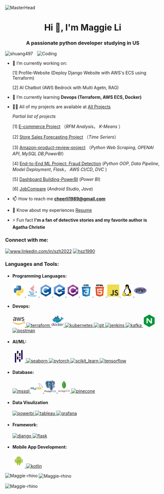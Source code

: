 ![MasterHead](https://i.pinimg.com/originals/0f/25/e4/0f25e4668c1c7740b5ed41835339d67f.gif)
<h1 align="center">Hi 👋, I'm Maggie Li</h1>
<h3 align="center">A passionate python developer studying in US</h3>
<img align="right" alt="Coding" width="400" src="https://camo.githubusercontent.com/e9f3346b3ffd50eb559a31eda475cf321e2ede3284f37ba8e92e57b6fbd7a1b4/68747470733a2f2f6d656469612e74656e6f722e636f6d2f53353962506b543070716341414141432f70726f6772616d6d696e672e676966">

<p align="left"> <img src="https://komarev.com/ghpvc/?username=shuang497&label=Profile%20views&color=0e75b6&style=flat" alt="shuang497" /> </p>

- 🔭 I’m currently working on:

  [1] Profile-Website (Deploy Django Website with AWS's ECS using Terraform)

  [2] AI Chatbot (AWS Bedrock with Multi Agetn, RAG)

  

- 🌱 I’m currently learning **Devops (Terraform, AWS ECS, Docker)**

- 👨‍💻 All of my projects are available at [All Projects](https://github.com/Sol2023/Learning_Map/blob/main/Projects.md)

  *Partial list of projects*

  [1] [E-commerce Project](https://github.com/Sol2023/e-commerce) （*RFM Analysis*， *K-Means* ）
  
  [2] [Store Sales Forecasting Project](https://github.com/Sol2023/store-demand-forecast) （*Time Seriers*）

  [3] [Amazon-product-review-project](https://github.com/Sol2023/product_review_project) （*Python Web Scraping*, *OPENAI API*, *MySQL DB*,*PowerBI*）

  [4] [End-to-End ML Project: Fraud Detection](https://github.com/Sol2023/fraud-detection) (*Python OOP*, *Data Pipeline*, *Model Deployment*, *Flask*， *AWS* *CI/CD*, *DVC* )

  [5] [Dashboard Building-PowerBI](https://github.com/Sol2023/POWER_BI) (*Power BI*) 

  [6] [JobCompare](https://github.com/Sol2023/job_compare.git)  (*Android Studio*, *Java*)


- 📫 How to reach me **cheerli1989@gmail.com**

- 📄 Know about my experiences [Resume]()

- ⚡ Fun fact **I'm a fan of detective stories and my favorite author is Agatha Christie**

<h3 align="left">Connect with me:</h3>
<p align="left">
<a href="https://linkedin.com/in/szh2022" target="blank"><img align="center" src="https://raw.githubusercontent.com/rahuldkjain/github-profile-readme-generator/master/src/images/icons/Social/linked-in-alt.svg" alt="www.linkedin.com/in/szh2022" height="30" width="40" /></a>
 <a href="https://www.leetcode.com/hsz1990" target="blank"><img align="center" src="https://raw.githubusercontent.com/rahuldkjain/github-profile-readme-generator/master/src/images/icons/Social/leet-code.svg" alt="hsz1990" height="30" width="40" /></a>
</p>

<h3 align="left">Languages and Tools:</h3>

- <h4 align="left">Programming Languages:</h4>

  <p align="left"> 
      <a href="https://www.python.org" target="_blank" rel="noreferrer"> <img src="https://raw.githubusercontent.com/devicons/devicon/master/icons/python/python-original.svg" alt="python" width="40" height="40"/> </a> 
      <a href="https://www.java.com" target="_blank" rel="noreferrer"> <img src="https://raw.githubusercontent.com/devicons/devicon/master/icons/java/java-original.svg" alt="java" width="40" height="40"/> </a> 
  <a href="https://www.cprogramming.com/" target="_blank" rel="noreferrer"> <img src="https://raw.githubusercontent.com/devicons/devicon/master/icons/c/c-original.svg" alt="c" width="40" height="40"/> </a>
    <a href="https://www.w3schools.com/cpp/" target="_blank" rel="noreferrer"> <img src="https://raw.githubusercontent.com/devicons/devicon/master/icons/cplusplus/cplusplus-original.svg" alt="cplusplus" width="40" height="40"/> </a>
    <a href="https://www.w3schools.com/cs/" target="_blank" rel="noreferrer"> <img src="https://raw.githubusercontent.com/devicons/devicon/master/icons/csharp/csharp-original.svg" alt="csharp" width="40" height="40"/> </a> 
    <a href="https://www.w3schools.com/css/" target="_blank" rel="noreferrer"> <img src="https://raw.githubusercontent.com/devicons/devicon/master/icons/css3/css3-original-wordmark.svg" alt="css3" width="40" height="40"/> </a> 
      <a href="https://www.w3.org/html/" target="_blank" rel="noreferrer"> <img src="https://raw.githubusercontent.com/devicons/devicon/master/icons/html5/html5-original-wordmark.svg" alt="html5" width="40" height="40"/> </a>
       <a href="https://developer.mozilla.org/en-US/docs/Web/JavaScript" target="_blank" rel="noreferrer"> <img src="https://raw.githubusercontent.com/devicons/devicon/master/icons/javascript/javascript-original.svg" alt="javascript" width="40" height="40"/> </a>
       <a href="https://www.linux.org/" target="_blank" rel="noreferrer"> <img src="https://raw.githubusercontent.com/devicons/devicon/master/icons/linux/linux-original.svg" alt="linux" width="40" height="40"/> </a>
         <a href="https://www.php.net" target="_blank" rel="noreferrer"> <img src="https://raw.githubusercontent.com/devicons/devicon/master/icons/php/php-original.svg" alt="php" width="40" height="40"/> </a> 
     
  </p>


- <h4 align="left">Devops:</h4>
  <p align="left"> 
      <a href="https://aws.amazon.com" target="_blank" rel="noreferrer"> <img src="https://raw.githubusercontent.com/devicons/devicon/master/icons/amazonwebservices/amazonwebservices-original-wordmark.svg" alt="aws" width="40" height="40"/> </a> 
     <a href="https://www.terraform.io/" target="_blank" rel="noreferrer"> <img src="https://www.vectorlogo.zone/logos/terraformio/terraformio-ar21.svg" alt="terraform" width="40" height="40"/> </a> 
      <a href="https://www.docker.com/" target="_blank" rel="noreferrer"> <img src="https://raw.githubusercontent.com/devicons/devicon/master/icons/docker/docker-original-wordmark.svg" alt="docker" width="40" height="40"/> </a>
      <a href="https://kubernetes.io" target="_blank" rel="noreferrer"> <img src="https://www.vectorlogo.zone/logos/kubernetes/kubernetes-icon.svg" alt="kubernetes" width="40" height="40"/> </a>
      <a href="https://git-scm.com/" target="_blank" rel="noreferrer"> <img src="https://www.vectorlogo.zone/logos/git-scm/git-scm-icon.svg" alt="git" width="40" height="40"/> </a> 
      <a href="https://www.jenkins.io" target="_blank" rel="noreferrer"> <img src="https://www.vectorlogo.zone/logos/jenkins/jenkins-icon.svg" alt="jenkins" width="40" height="40"/> </a>
  <a href="https://kafka.apache.org/" target="_blank" rel="noreferrer"> <img src="https://www.vectorlogo.zone/logos/apache_kafka/apache_kafka-icon.svg" alt="kafka" width="40" height="40"/> </a>
      <a href="https://www.nginx.com" target="_blank" rel="noreferrer"> <img src="https://raw.githubusercontent.com/devicons/devicon/master/icons/nginx/nginx-original.svg" alt="nginx" width="40" height="40"/> </a>
      <a href="https://postman.com" target="_blank" rel="noreferrer"> <img src="https://www.vectorlogo.zone/logos/getpostman/getpostman-icon.svg" alt="postman" width="40" height="40"/> </a> 
  </p>
  

- <h4 align="left">AI/ML:</h4>
  <p align="left"> 
    <a href="https://pandas.pydata.org/" target="_blank" rel="noreferrer"> <img src="https://raw.githubusercontent.com/devicons/devicon/2ae2a900d2f041da66e950e4d48052658d850630/icons/pandas/pandas-original.svg" alt="pandas" width="40" height="40"/> </a>
      <a href="https://seaborn.pydata.org/" target="_blank" rel="noreferrer"> <img src="https://seaborn.pydata.org/_images/logo-mark-lightbg.svg" alt="seaborn" width="40" height="40"/> </a>
      <a href="https://pytorch.org/" target="_blank" rel="noreferrer"> <img src="https://www.vectorlogo.zone/logos/pytorch/pytorch-icon.svg" alt="pytorch" width="40" height="40"/> </a> 
      <a href="https://scikit-learn.org/" target="_blank" rel="noreferrer"> <img src="https://upload.wikimedia.org/wikipedia/commons/0/05/Scikit_learn_logo_small.svg" alt="scikit_learn" width="40" height="40"/> </a>
    <a href="https://www.tensorflow.org" target="_blank" rel="noreferrer"> <img src="https://www.vectorlogo.zone/logos/tensorflow/tensorflow-icon.svg" alt="tensorflow" width="40" height="40"/> </a> 
  </p>

  
- <h4 align="left">Database:</h4>
  <p align="left"> 
      <a href="https://www.microsoft.com/en-us/sql-server" target="_blank" rel="noreferrer"> <img src="https://www.svgrepo.com/show/303229/microsoft-sql-server-logo.svg" alt="mssql" width="40" height="40"/> </a>
  <a href="https://www.mysql.com/" target="_blank" rel="noreferrer"> <img src="https://raw.githubusercontent.com/devicons/devicon/master/icons/mysql/mysql-original-wordmark.svg" alt="mysql" width="40" height="40"/> </a>
      <a href="https://www.postgresql.org" target="_blank" rel="noreferrer"> <img src="https://raw.githubusercontent.com/devicons/devicon/master/icons/postgresql/postgresql-original-wordmark.svg" alt="postgresql" width="40" height="40"/> </a>
   <a href="https://www.mongodb.com/" target="_blank" rel="noreferrer"> <img src="https://raw.githubusercontent.com/devicons/devicon/master/icons/mongodb/mongodb-original-wordmark.svg" alt="mongodb" width="40" height="40"/> </a>
     <a href="https://www.pinecone.io/" target="_blank" rel="noreferrer"> <img src="https://upload.wikimedia.org/wikipedia/commons/5/55/Pinecone-Full-Logo-Black.svg" alt="pinecone" width="40" height="40"/> </a>
    
  </p>
  
- <h4 align="left">Data Visulization</h4>
  <p align="left"> 
    <a href="https://app.powerbi.com" target="_blank" rel="noreferrer"> <img src="https://upload.vectorlogo.zone/logos/microsoft_powerbi/images/985205ac-fb3d-4c80-97f4-7bc0fec8c67d.svg" alt="powerbi" width="40" height="40"/> </a> <a href="https://www.tableau.com" target="_blank" rel="noreferrer"> <img src="https://raw.githubusercontent.com/gilbarbara/logos/92bb74e98bca1ea1ad794442676ebc4e75038adc/logos/tableau-icon.svg" alt="tableau" width="40" height="40"/> </a> <a href="https://grafana.com" target="_blank" rel="noreferrer"> <img src="https://www.vectorlogo.zone/logos/grafana/grafana-icon.svg" alt="grafana" width="40" height="40"/> </a>
    
    
  </p>
  



- <h4 align="left">Framework:</h4>
  <p align="left"> 
  
  <a href="https://www.djangoproject.com/" target="_blank" rel="noreferrer"> <img src="https://cdn.worldvectorlogo.com/logos/django.svg" alt="django" width="40" height="40"/> </a>
  <a href="https://flask.palletsprojects.com/" target="_blank" rel="noreferrer"> <img src="https://www.vectorlogo.zone/logos/palletsprojects_flask/palletsprojects_flask-icon~v2.svg" alt="flask" width="40" height="40"/> </a>
  
  </p>

- <h4 align="left">Mobile App Development:</h4>
  <p align="left"> 
   <a href="https://developer.android.com" target="_blank" rel="noreferrer"> <img src="https://raw.githubusercontent.com/devicons/devicon/master/icons/android/android-original-wordmark.svg" alt="android" width="40" height="40"/> </a> 
      <a href="https://kotlinlang.org" target="_blank" rel="noreferrer"> <img src="https://www.vectorlogo.zone/logos/kotlinlang/kotlinlang-icon.svg" alt="kotlin" width="40" height="40"/> </a> 
  </p>

<p><img align="left" src="https://github-readme-stats.vercel.app/api/top-langs?username=Maggie-rhino&show_icons=true&locale=en&layout=compact" alt="Maggie-rhino" /></p>

<p>&nbsp;<img align="center" src="https://github-readme-stats.vercel.app/api?username=Maggie-rhino&show_icons=true&locale=en" alt="Maggie-rhino" /></p>

<p><img align="center" src="https://github-readme-streak-stats.herokuapp.com/?user=Maggie-rhino&" alt="Maggie-rhino" /></p>
